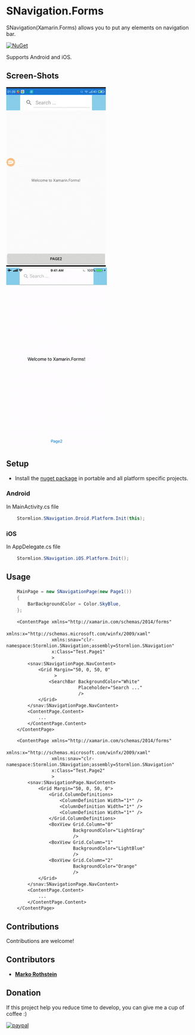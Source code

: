 # SNavigation.Forms

SNavigation(Xamarin.Forms) allows you to put any elements on navigation bar.

[![NuGet](https://img.shields.io/nuget/v/SNavigation.Forms.svg)](https://www.nuget.org/packages/SNavigation.Forms/)

Supports Android and iOS.

## Screen-Shots

<img src="ScreenShots/screenshot_android.gif" alt="SNavigation Android"/> <img src="ScreenShots/screenshot_ios.gif" alt="SNavigation iOS"/>

## Setup

* Install the [nuget package](https://www.nuget.org/packages/SNavigation.Forms) in portable and all platform specific projects.

### Android

In MainActivity.cs file

```cs
    Stormlion.SNavigation.Droid.Platform.Init(this);
```

### iOS

In AppDelegate.cs file

```cs
    Stormlion.SNavigation.iOS.Platform.Init();
```
## Usage

```cs
    MainPage = new SNavigationPage(new Page1())
    {
        BarBackgroundColor = Color.SkyBlue,
    };
```

```xaml
	<ContentPage xmlns="http://xamarin.com/schemas/2014/forms"
				 xmlns:x="http://schemas.microsoft.com/winfx/2009/xaml"
				 xmlns:snav="clr-namespace:Stormlion.SNavigation;assembly=Stormlion.SNavigation"
				 x:Class="Test.Page1"
				 >
		<snav:SNavigationPage.NavContent>
			<Grid Margin="50, 0, 50, 0"
				  >
				<SearchBar BackgroundColor="White"
						   Placeholder="Search ..."
						   />
			</Grid>
		</snav:SNavigationPage.NavContent>
		<ContentPage.Content>
			...
		</ContentPage.Content>
	</ContentPage>
```

```xaml
	<ContentPage xmlns="http://xamarin.com/schemas/2014/forms"
				 xmlns:x="http://schemas.microsoft.com/winfx/2009/xaml"
				 xmlns:snav="clr-namespace:Stormlion.SNavigation;assembly=Stormlion.SNavigation"
				 x:Class="Test.Page2"
				 >
		<snav:SNavigationPage.NavContent>
			<Grid Margin="50, 0, 50, 0">
				<Grid.ColumnDefinitions>
					<ColumnDefinition Width="1*" />
					<ColumnDefinition Width="1*" />
					<ColumnDefinition Width="1*" />
				</Grid.ColumnDefinitions>
				<BoxView Grid.Column="0"
						 BackgroundColor="LightGray"
						 />
				<BoxView Grid.Column="1"
						 BackgroundColor="LightBlue"
						 />
				<BoxView Grid.Column="2"
						 BackgroundColor="Orange"
						 />
			</Grid>
		</snav:SNavigationPage.NavContent>
		<ContentPage.Content>
			...
		</ContentPage.Content>
	</ContentPage>
```

## Contributions
Contributions are welcome!

## Contributors
* **[Marko Rothstein](https://www.facebook.com/profile.php?id=100014026622428)**


## Donation
If this project help you reduce time to develop, you can give me a cup of coffee :)

[![paypal](https://www.paypalobjects.com/en_US/i/btn/btn_donateCC_LG.gif)](https://www.paypal.com/cgi-bin/webscr?cmd=_donations&business=stormlion227@gmail.com&item_name=Donate+to+free+developer)
